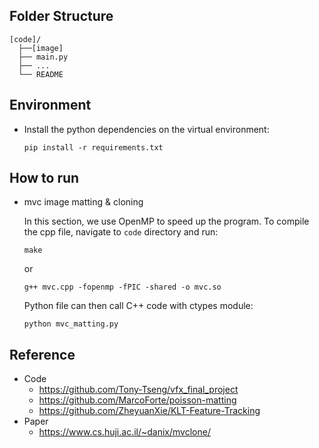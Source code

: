 ## Folder Structure
```
[code]/
  ├──[image]
  ├── main.py
  ├── ...
  └── README
```
  
## Environment

* Install the python dependencies on the virtual environment:

  ``` 
  pip install -r requirements.txt
  ```

## How to run

* mvc image matting & cloning

  In this section, we use OpenMP to speed up the program. To compile the cpp file, navigate to ```code``` directory and run:
  ```
  make
  ``` 
  or 
  ```
  g++ mvc.cpp -fopenmp -fPIC -shared -o mvc.so
  ```
    
  Python file can then call C++ code with ctypes module:
   
    ```
    python mvc_matting.py
    ```

    
## Reference 
* Code
    * https://github.com/Tony-Tseng/vfx_final_project
    * https://github.com/MarcoForte/poisson-matting
    * https://github.com/ZheyuanXie/KLT-Feature-Tracking
* Paper
    * https://www.cs.huji.ac.il/~danix/mvclone/
